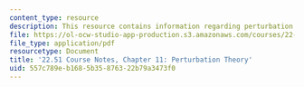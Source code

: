 ```yaml
---
content_type: resource
description: This resource contains information regarding perturbation theory.
file: https://ol-ocw-studio-app-production.s3.amazonaws.com/courses/22-51-quantum-theory-of-radiation-interactions-fall-2012/557c789eb1685b35876322b79a3473f0_MIT22_51F12_Ch11.pdf
file_type: application/pdf
resourcetype: Document
title: '22.51 Course Notes, Chapter 11: Perturbation Theory'
uid: 557c789e-b168-5b35-8763-22b79a3473f0
---
```

